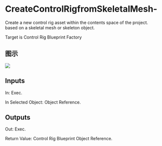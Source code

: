 # CreateControlRigfromSkeletalMesh-

Create a new control rig asset within the contents space of the project. based on a skeletal mesh or skeleton object.

Target is Control Rig Blueprint Factory

## 图示

![]($-20221218-18311383.png)

## Inputs

In: Exec.

In Selected Object: Object Reference.  

## Outputs

Out: Exec.

Return Value: Control Rig Blueprint Object Reference.

